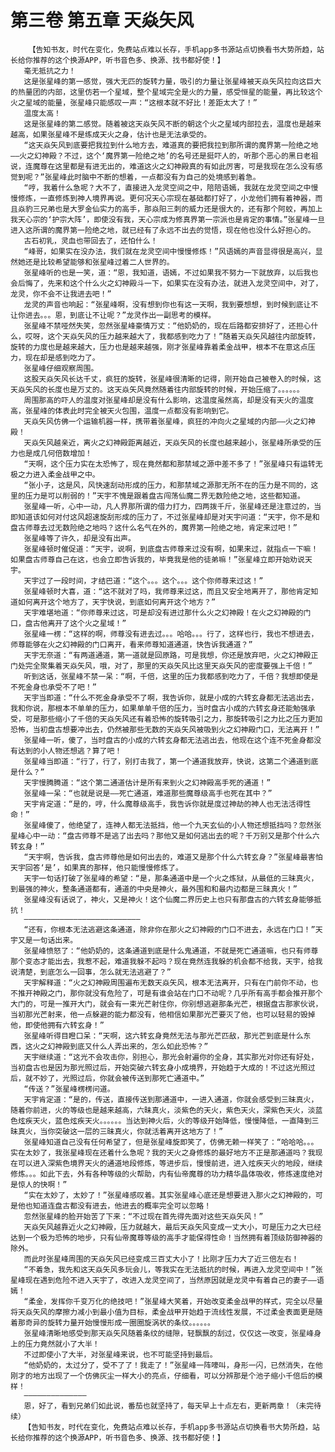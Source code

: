 # 第三卷 第五章 天焱矢风
        【告知书友，时代在变化，免费站点难以长存，手机app多书源站点切换看书大势所趋，站长给你推荐的这个换源APP，听书音色多、换源、找书都好使！】
       毫无抵抗之力！
       这是张星峰的第一感觉，强大无匹的旋转力量，吸引的力量让张星峰被天焱矢风拉向这巨大的热量团的内部，这里仿若一个星域，整个星域完全是火的力量，感受恒星的能量，再比较这个火之星域的能量，张星峰只能感叹一声：“这根本就不好比！差距太大了！”
       温度太高！
       这是张星峰的第二感觉。随着被这天焱矢风不断的朝这个火之星域内部拉去，温度也是越来越高，如果张星峰不是练成天火之身，估计也是无法承受的。
       “这天焱矢风到底要把我拉到什么地方去，难道真的要把我拉到那所谓的魔界第一险绝之地——火之幻神殿？不过，这个‘魔界第一险绝之地’的名号还是挺吓人的，听那个恶心的黑日老祖说，连魔尊在这里都是有进无出的，难道这火之幻神殿真的有如此厉害，可是我现在怎么没有感觉到呢？”张星峰此时脑中不断的想着，一点都没有为自己的处境感到着急。
       “哼，我着什么急呢？大不了，直接进入龙灵空间之中，陪陪语嫣，我就在龙灵空间之中慢慢修炼，一直修炼到神人境界再说。更何况天心宗现在基础都打好了，小龙他们拥有着神器，而且焱豹三兄弟也是大罗金仙实力的高手，那焱阳三刺的威力还是很大的，还有那个阿蛟，再加上我天心宗的‘护宗大阵’，即使没有我，天心宗成为修真界第一宗派也是肯定的事情。”张星峰一旦进入这所谓的魔界第一险绝之地，就已经有了永远不出去的觉悟，现在他也没什么好担心的。
       古石初乳，灵血也带回去了，还怕什么！
       “峰哥，如果实在没办法，我们就在龙灵空间中慢慢修炼！”风语嫣的声音显得很是高兴，显然她还是比较希望能够和张星峰过着二人世界的。
       张星峰听的也是一笑，道：“恩，我知道，语嫣，不过如果我不努力一下就放弃，以后我也会后悔了，先来和这个什么火之幻神殿斗一下，如果实在没有办法，就进入龙灵空间中，对了，龙灵，你不会不让我进去吧！”
       龙灵的声音也响起：“张星峰啊，没有想到你也有这一天啊，我到要想想，到时候到底让不让你进去。。。恩，到底让不让呢？”龙灵作出一副思考的模样。
       张星峰不禁哑然失笑，忽然张星峰豪情万丈：“他奶奶的，现在后路都安排好了，还担心什么，哎呀，这个天焱矢风的压力越来越大了，我都感到吃力了！”随着天焱矢风越往内部旋转，旋转的力度也是越来越大，压力也是越来越强，刚才张星峰靠着柔金战甲，根本不在意这点压力，现在却是感到吃力了。
       张星峰仔细观察周围。
       这股天焱矢风长达千丈，疯狂的旋转，张星峰很清晰的记得，刚开始自己被卷入的时候，这天焱矢风的长度也是万丈的。这天焱矢风竟然随着往内部旋转的时候，开始压缩了。。。。。。
       周围那高的吓人的温度对张星峰却是没有什么影响，这温度虽然高，却是没有天火的温度高，张星峰的体表此时完全被天火包围，温度一点都没有影响到它。
       天焱矢风仿佛一个运输机器一样，携带着张星峰，疯狂的冲向火之星域的内部——火之幻神殿！
       天焱矢风越亲近，离火之幻神殿距离越近，天焱矢风的长度也越来越小，张星峰所承受的压力也是成几何倍数增加！
       “天啊，这个压力实在太恐怖了，现在竟然都和那禁域之源中差不多了！”张星峰只有运转无极之力进入柔金战甲之中。
       “张小子，这是风，风快速刮动形成的压力，和那禁域之源那无所不在的压力是不同的，这里的压力是可以削弱的！”天宇不愧是跟着盘古闯荡仙魔二界无数险绝之地，这些都知道。
       张星峰一听，心中一动，凡人界那所谓的借力打力，四两拨千斤，张星峰还是注意过的，当即知道该如何对付这风超速旋刮形成的压力了，不过张星峰却是对天宇问道：“天宇，你不是和盘古师尊去过无数险绝之地吗？这什么名气在外的，魔界第一险绝之地，肯定来过吧！”
       张星峰等了许久，却是没有出声。
       张星峰顿时催促道：“天宇，说啊，到底盘古师尊来过没有啊，如果来过，就指点一下嘛！如果盘古师尊自己在这，也会立即告诉我的，毕竟我是他的徒弟嘛！”张星峰立即开始劝说天宇。
       天宇过了一段时间，才结巴道：“这个。。。这个。。。这个你师尊来过这！”
       张星峰顿时大喜，道：“这不就对了吗，我师尊来过这，而且又安全地离开了，那他肯定知道如何离开这个地方了，天宇快说，到底如何离开这个地方？”
       天宇难堪地道：“你师尊来过这，可是却没有进过那什么火之幻神殿！在火之幻神殿的门口，盘古他离开了这个火之星域！”
       张星峰一楞：“这样的啊，师尊没有进去过。。。哈哈。。。行了，这样也行，我也不想进去，师尊能够在火之幻神殿的门口离开，看来师尊知道通道，快告诉我通道？”
       天宇无奈道：“有两道通道，第一道就是回原路，可是我想，你还是放弃吧，火之幻神殿正门处完全聚集着天焱矢风，哦，对了，那里的天焱矢风比这里天焱矢风的密度要强上千倍！”
       听到这话，张星峰不禁一呆：“啊，千倍，这里的压力我都感到吃力了，千倍？我想即使是不死金身也承受不了吧！”
       天宇当即道：“什么不死金身承受不了啊，我告诉你，就是小成的六转玄身都无法逃出去，我和你说，那根本不单单的压力，如果单单千倍的压力，当时盘古小成的六转玄身还能勉强承受，可是那些缩小了千倍的天焱矢风还有着恐怖的旋转吸引之力，那旋转吸引之力比之压力更加恐怖，当初盘古想要冲出去，仍然被那些无数的天焱矢风被吸到火之幻神殿门口，无法离开！”
       张星峰一听，傻了，当时盘古的小成的六转玄身都无法逃出去，他现在这个连不死金身都没有达到的小人物还想逃？算了吧！
       张星峰当即道：“行了，行了，别打击我了，第一个通道我放弃，快说，这第二个通道到底是什么？”
       天宇慢腾腾道：“这个第二通道估计是所有来到火之幻神殿高手死的通道！”
       张星峰一呆：“也就是说是——死亡通道，难道那些魔尊级高手也死在其中？”
       天宇肯定道：“是的，哼，什么魔尊级高手，我告诉你就是度过神劫的神人也无法活得性命！”
       张星峰傻了，他绝望了，连神人都无法抵挡，他一个九天玄仙的小人物还想抵挡吗？忽然张星峰心中一动：“盘古师尊不是逃了出去吗？那他又是如何逃出去的呢？千万别又是那个什么六转玄身！”
       “天宇啊，告诉我，盘古师尊他是如何出去的，难道又是那个什么六转玄身？”张星峰最害怕天宇回答‘是’，如果真的那样，他只能慢慢修炼了。
       天宇一句话打破了张星峰的希望：“是，那条通道中是一个火之炼狱，从最低的三昧真火，到最强的神火，整条通道都有，通道的中央是神火，最外围和和最内边都是三昧真火！”
       张星峰没有话说了，神火，又是神火！这个仙魔二界历史上也只有那盘古的六转玄身能够抵抗！
       ——————————————————————————
       “还有，你根本无法逃避这条通道，除非你在那火之幻神殿的门口不进去，永远在门口！”天宇又是一句话出来。
       张星峰愤怒了：“他奶奶的，这条通道到底是什么鬼通道，不就是死亡通道嘛，也只有师尊那个变态才能出去，我惹不起，难道我躲不起吗？现在竟然连我躲的机会都不给我，天宇，给我说清楚，到底怎么一回事，怎么就无法逃避了？”
       天宇解释道：“火之幻神殿周围遍布无数天焱矢风，根本无法离开，只有在门前你不动，也不推开神殿之门，那你就没有危险了，可是有谁会站在门口不动呢？几乎所有高手都会推开那个大门的，可是一推开大门，就会有一束光芒射住你，你别想逃避那条光芒，根据盘古那家伙说，当初那光芒射来，他一点躲避的能力都没有，他相信如果那光芒要灭了他，也可以轻易的毁掉他，即使他拥有六转玄身！”
       张星峰听得目瞪口呆：“天啊，这六转玄身竟然无法与那光芒匹敌，那光芒到底是什么东西，这火之幻神殿到底又什么人弄出来的，怎么如此恐怖？”
       天宇继续道：“这光不会攻击你，别担心，那光会射遍你的全身，其实那光对你还有好处，当初盘古也是因为那光照过后，开始突破六转玄身小成境界，开始趋于大成的！不过这光照过后，就不妙了，光照过后，你就会被传送到那死亡通道中。”
       “传送？”张星峰楞楞问道。
       天宇肯定道：“是的，传送，直接传送到那通道中，一进入通道，你就会感受到三昧真火，随着你前进，火的等级也是越来越高，六昧真火，淡紫色的天火，紫色天火，深紫色天火，淡蓝色炫疾天火，蓝色炫疾天火。。。。。。当达到神火后，火的等级开始降低，慢慢降低，一直降到三昧真火，当你突破这一层的三昧真火，你就活着离开这地方了！”
       张星峰知道自己没有任何希望了，但是张星峰旋即笑了，仿佛无赖一样笑了：“哈哈哈。。。实在太妙了，我张星峰现在还着什么急呢？我的天火之身修炼的最好地方不正是那通道吗？我现在可以进入深紫色境界天火的通道地段修炼，等进步后，慢慢前进，进入炫疾天火的地段，继续修炼。。。如此下去，外有各种等级的火帮助，内有仙帝魔尊的功力精华晶体吸收，修炼速度绝对是惊人的快啊！”
       “实在太妙了，太妙了！”张星峰感叹着。其实张星峰心底还是想要进入那火之幻神殿的，可是他也知道连盘古都没有进去，他进去的概率完全可以忽略！
       忽然张星峰的脸开始苦了下来：“不过现在首先得先面对这些天焱矢风！”
       天焱矢风越靠近火之幻神殿，压力就越大，最后天焱矢风变成一丈大小，可是压力之大已经达到一个极为恐怖的地步，只有仙帝魔尊等级的高手才能保得性命！当然拥有着顶级防御神器的除外。
       而此时张星峰周围的天焱矢风已经变成三百丈大小了！比刚才压力大了近三倍左右！
       “不着急，我先和这天焱矢风多玩会儿，等我实在无法抵抗的时候，再进入龙灵空间中！”张星峰现在遇到危险不进入天宇了，改进入龙灵空间了，当然原因就是龙灵中有着自己的妻子——语嫣！
       “柔金，发挥你千变万化的绝技吧！”张星峰大笑着，开始改变柔金战甲的样式，完全以尽量将天焱矢风的摩擦力减小到最小值为目标，柔金战甲开始趋于流线性发展，不过柔金表面更是随着那奇异的旋转力量开始慢慢形成一圈圈旋涡状的条纹。。。。。。
       张星峰清晰地感受到那天焱矢风随着条纹的缝隙，轻飘飘的刮过，仅仅这一改变，张星峰身上的压力竟然就小了大半！
       不过即使小了大半，对张星峰来说，也不可能坚持到最后。
       “他奶奶的，太过分了，受不了了！我走了！”张星峰一阵嚎叫，身形一闪，已然消失，在他刚才的地方出现了一个仿佛灰尘一样大小的亮点，仔细看，可以分辨那是个池子缩小千倍后的模样！
       ——————————————
       恩，好了，看到兄弟们如此说，番茄也就坚持了，每天早上十点左右，更新两章！（未完待续）
       【告知书友，时代在变化，免费站点难以长存，手机app多书源站点切换看书大势所趋，站长给你推荐的这个换源APP，听书音色多、换源、找书都好使！】